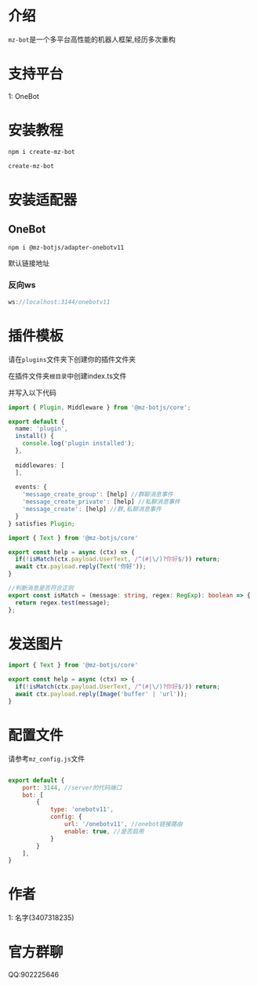 # 介绍

`mz-bot`是一个多平台高性能的机器人框架,经历多次重构

# 支持平台

1: OneBot

# 安装教程

```bash
npm i create-mz-bot

create-mz-bot
```

# 安装适配器

## OneBot

```
npm i @mz-botjs/adapter-onebotv11
```
默认链接地址

### 反向ws
```js
ws://localhost:3144/onebotv11
```
# 插件模板
请在`plugins`文件夹下创建你的插件文件夹

在插件文件夹`根目录`中创建index.ts文件

并写入以下代码
```ts
import { Plugin, Middleware } from '@mz-botjs/core';

export default {
  name: 'plugin',
  install() {
    console.log('plugin installed');
  },
  
  middlewares: [
  ],
  
  events: {
    'message_create_group': [help] //群聊消息事件
    'message_create_private': [help] //私聊消息事件
    'message_create': [help] //群,私聊消息事件
  }
} satisfies Plugin;

import { Text } from '@mz-botjs/core'

export const help = async (ctx) => {
  if(!isMatch(ctx.payload.UserText, /^(#|\/)?你好$/)) return;
  await ctx.payload.reply(Text('你好'));
}

//判断消息是否符合正则
export const isMatch = (message: string, regex: RegExp): boolean => {
  return regex.test(message);
};
```
# 发送图片
```ts
import { Text } from '@mz-botjs/core'

export const help = async (ctx) => {
  if(!isMatch(ctx.payload.UserText, /^(#|\/)?你好$/)) return;
  await ctx.payload.reply(Image('buffer' | 'url'));
}
```
# 配置文件
请参考`mz_config.js`文件
```js

export default {
    port: 3144, //server的代码端口
    bot: [
        {
            type: 'onebotv11',
            config: {
                url: '/onebotv11', //onebot链接路由
                enable: true, //是否启用
            }
        }
    ],
}
```
# 作者

1: 名字(3407318235)

# 官方群聊

QQ:902225646